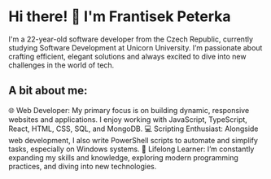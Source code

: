 # Hi there! 👋 I'm Frantisek Peterka
I'm a 22-year-old software developer from the Czech Republic, currently studying Software Development at Unicorn University. I’m passionate about crafting efficient, elegant solutions and always excited to dive into new challenges in the world of tech.

## A bit about me:
🌐 Web Developer: My primary focus is on building dynamic, responsive websites and applications. I enjoy working with JavaScript, TypeScript, React, HTML, CSS, SQL, and MongoDB.
💻 Scripting Enthusiast: Alongside web development, I also write PowerShell scripts to automate and simplify tasks, especially on Windows systems.
📖 Lifelong Learner: I’m constantly expanding my skills and knowledge, exploring modern programming practices, and diving into new technologies.

